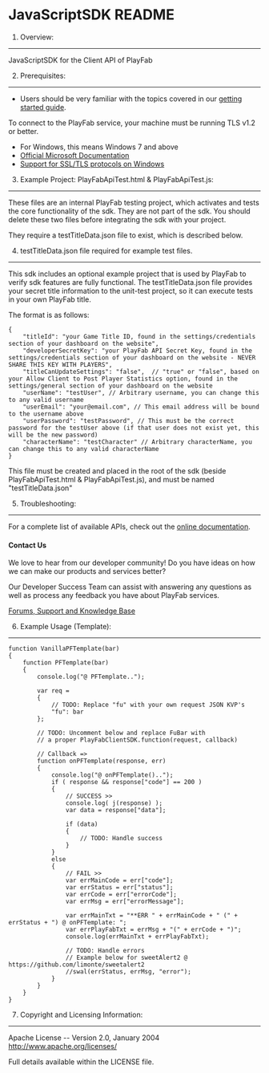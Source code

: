 JavaScriptSDK README
========
1. Overview:
----
JavaScriptSDK for the Client API of PlayFab


2. Prerequisites:
----
* Users should be very familiar with the topics covered in our [getting started guide](https://playfab.com/docs/getting-started-with-playfab/).

To connect to the PlayFab service, your machine must be running TLS v1.2 or better.
* For Windows, this means Windows 7 and above
* [Official Microsoft Documentation](https://msdn.microsoft.com/en-us/library/windows/desktop/aa380516%28v=vs.85%29.aspx)
* [Support for SSL/TLS protocols on Windows](http://blogs.msdn.com/b/kaushal/archive/2011/10/02/support-for-ssl-tls-protocols-on-windows.aspx)


3. Example Project: PlayFabApiTest.html & PlayFabApiTest.js:
----

These files are an internal PlayFab testing project, which activates and tests the core functionality of the sdk.  They are not part of the sdk.  You should delete these two files before integrating the sdk with your project.

They require a testTitleData.json file to exist, which is described below.


4. testTitleData.json file required for example test files.
----

This sdk includes an optional example project that is used by PlayFab to verify sdk features are fully functional.  The testTitleData.json file provides your secret title information to the unit-test project, so it can execute tests in your own PlayFab title.

The format is as follows:

    {
    	"titleId": "your Game Title ID, found in the settings/credentials section of your dashboard on the website",
    	"developerSecretKey": "your PlayFab API Secret Key, found in the settings/credentials section of your dashboard on the website - NEVER SHARE THIS KEY WITH PLAYERS",
    	"titleCanUpdateSettings": "false",  // "true" or "false", based on your Allow Client to Post Player Statistics option, found in the settings/general section of your dashboard on the website
    	"userName": "testUser", // Arbitrary username, you can change this to any valid username
    	"userEmail": "your@email.com", // This email address will be bound to the username above
    	"userPassword": "testPassword", // This must be the correct password for the testUser above (if that user does not exist yet, this will be the new password)
    	"characterName": "testCharacter" // Arbitrary characterName, you can change this to any valid characterName
    }

This file must be created and placed in the root of the sdk (beside PlayFabApiTest.html & PlayFabApiTest.js), and must be named "testTitleData.json"


5. Troubleshooting:
----
For a complete list of available APIs, check out the [online documentation](http://api.playfab.com/Documentation/).

#### Contact Us
We love to hear from our developer community!
Do you have ideas on how we can make our products and services better?

Our Developer Success Team can assist with answering any questions as well as process any feedback you have about PlayFab services.

[Forums, Support and Knowledge Base](https://community.playfab.com/hc/en-us)

6. Example Usage (Template):
----
```
function VanillaPFTemplate(bar)
{
    function PFTemplate(bar)
    {
        console.log("@ PFTemplate..");

        var req =
        {
            // TODO: Replace "fu" with your own request JSON KVP's
            "fu": bar
        };

        // TODO: Uncomment below and replace FuBar with 
        // a proper PlayFabClientSDK.function(request, callback)

        // Callback =>
        function onPFTemplate(response, err)
        {
            console.log("@ onPFTemplate()..");
            if ( response && response["code"] == 200 )
            {
                // SUCCESS >>
                console.log( j(response) );
                var data = response["data"];

                if (data)
                {
                    // TODO: Handle success
                }
            }
            else
            {
                // FAIL >>
                var errMainCode = err["code"];
                var errStatus = err["status"];
                var errCode = err["errorCode"];
                var errMsg = err["errorMessage"];

                var errMainTxt = "**ERR " + errMainCode + " (" + errStatus + ") @ onPFTemplate: ";
                var errPlayFabTxt = errMsg + "(" + errCode + ")";
                console.log(errMainTxt + errPlayFabTxt);

                // TODO: Handle errors
                // Example below for sweetAlert2 @ https://github.com/limonte/sweetalert2
                //swal(errStatus, errMsg, "error");
            }
        }
    }
}
```

7. Copyright and Licensing Information:
----
  Apache License --
  Version 2.0, January 2004
  http://www.apache.org/licenses/

  Full details available within the LICENSE file.
